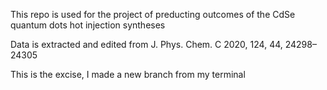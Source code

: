 This repo is used for the project of preducting outcomes of the CdSe quantum dots hot injection syntheses 

Data is extracted and edited from J. Phys. Chem. C 2020, 124, 44, 24298–24305 

This is the excise, I made a new branch from my terminal
